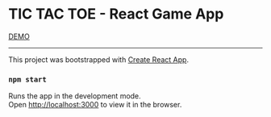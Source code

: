 # TIC TAC TOE  - React Game App

[DEMO](https://tic-tac-toe-1.vercel.app)

------------

This project was bootstrapped with [Create React App](https://github.com/facebook/create-react-app).

### `npm start`

Runs the app in the development mode.<br />
Open [http://localhost:3000](http://localhost:3000) to view it in the browser.
